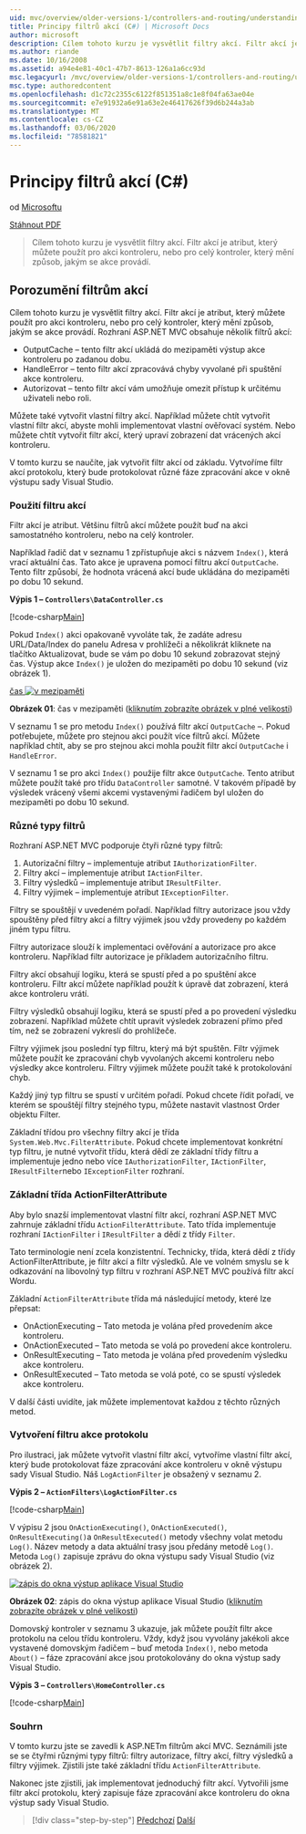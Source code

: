 ```yaml
---
uid: mvc/overview/older-versions-1/controllers-and-routing/understanding-action-filters-cs
title: Principy filtrů akcí (C#) | Microsoft Docs
author: microsoft
description: Cílem tohoto kurzu je vysvětlit filtry akcí. Filtr akcí je atribut, který můžete použít pro akci kontroleru, nebo pro celý kontroler...
ms.author: riande
ms.date: 10/16/2008
ms.assetid: a94e4e81-40c1-47b7-8613-126a1a6cc93d
msc.legacyurl: /mvc/overview/older-versions-1/controllers-and-routing/understanding-action-filters-cs
msc.type: authoredcontent
ms.openlocfilehash: d1c72c2355c6122f851351a8c1e8f04fa63ae04e
ms.sourcegitcommit: e7e91932a6e91a63e2e46417626f39d6b244a3ab
ms.translationtype: MT
ms.contentlocale: cs-CZ
ms.lasthandoff: 03/06/2020
ms.locfileid: "78581821"
---
```

# <a name="understanding-action-filters-c"></a>Principy filtrů akcí (C#)

od [Microsoftu](https://github.com/microsoft)

[Stáhnout PDF](https://download.microsoft.com/download/e/f/3/ef3f2ff6-7424-48f7-bdaa-180ef64c3490/ASPNET_MVC_Tutorial_14_CS.pdf)

> Cílem tohoto kurzu je vysvětlit filtry akcí. Filtr akcí je atribut, který můžete použít pro akci kontroleru, nebo pro celý kontroler, který mění způsob, jakým se akce provádí.

## <a name="understanding-action-filters"></a>Porozumění filtrům akcí

Cílem tohoto kurzu je vysvětlit filtry akcí. Filtr akcí je atribut, který můžete použít pro akci kontroleru, nebo pro celý kontroler, který mění způsob, jakým se akce provádí. Rozhraní ASP.NET MVC obsahuje několik filtrů akcí:

- OutputCache – tento filtr akcí ukládá do mezipaměti výstup akce kontroleru po zadanou dobu.
- HandleError – tento filtr akcí zpracovává chyby vyvolané při spuštění akce kontroleru.
- Autorizovat – tento filtr akcí vám umožňuje omezit přístup k určitému uživateli nebo roli.

Můžete také vytvořit vlastní filtry akcí. Například můžete chtít vytvořit vlastní filtr akcí, abyste mohli implementovat vlastní ověřovací systém. Nebo můžete chtít vytvořit filtr akcí, který upraví zobrazení dat vrácených akcí kontroleru.

V tomto kurzu se naučíte, jak vytvořit filtr akcí od základu. Vytvoříme filtr akcí protokolu, který bude protokolovat různé fáze zpracování akce v okně výstupu sady Visual Studio.

### <a name="using-an-action-filter"></a>Použití filtru akcí

Filtr akcí je atribut. Většinu filtrů akcí můžete použít buď na akci samostatného kontroleru, nebo na celý kontroler.

Například řadič dat v seznamu 1 zpřístupňuje akci s názvem `Index()`, která vrací aktuální čas. Tato akce je upravena pomocí filtru akcí `OutputCache`. Tento filtr způsobí, že hodnota vrácená akcí bude ukládána do mezipaměti po dobu 10 sekund.

**Výpis 1 – `Controllers\DataController.cs`**

[!code-csharp[Main](understanding-action-filters-cs/samples/sample1.cs)]

Pokud `Index()` akci opakovaně vyvoláte tak, že zadáte adresu URL/Data/Index do panelu Adresa v prohlížeči a několikrát kliknete na tlačítko Aktualizovat, bude se vám po dobu 10 sekund zobrazovat stejný čas. Výstup akce `Index()` je uložen do mezipaměti po dobu 10 sekund (viz obrázek 1).

[čas ![v mezipaměti](understanding-action-filters-cs/_static/image2.png)](understanding-action-filters-cs/_static/image1.png)

**Obrázek 01**: čas v mezipaměti ([kliknutím zobrazíte obrázek v plné velikosti](understanding-action-filters-cs/_static/image3.png))

V seznamu 1 se pro metodu `Index()` používá filtr akcí `OutputCache` –. Pokud potřebujete, můžete pro stejnou akci použít více filtrů akcí. Můžete například chtít, aby se pro stejnou akci mohla použít filtr akcí `OutputCache` i `HandleError`.

V seznamu 1 se pro akci `Index()` použije filtr akce `OutputCache`. Tento atribut můžete použít také pro třídu `DataController` samotné. V takovém případě by výsledek vrácený všemi akcemi vystavenými řadičem byl uložen do mezipaměti po dobu 10 sekund.

### <a name="the-different-types-of-filters"></a>Různé typy filtrů

Rozhraní ASP.NET MVC podporuje čtyři různé typy filtrů:

1. Autorizační filtry – implementuje atribut `IAuthorizationFilter`.
2. Filtry akcí – implementuje atribut `IActionFilter`.
3. Filtry výsledků – implementuje atribut `IResultFilter`.
4. Filtry výjimek – implementuje atribut `IExceptionFilter`.

Filtry se spouštějí v uvedeném pořadí. Například filtry autorizace jsou vždy spouštěny před filtry akcí a filtry výjimek jsou vždy provedeny po každém jiném typu filtru.

Filtry autorizace slouží k implementaci ověřování a autorizace pro akce kontroleru. Například filtr autorizace je příkladem autorizačního filtru.

Filtry akcí obsahují logiku, která se spustí před a po spuštění akce kontroleru. Filtr akcí můžete například použít k úpravě dat zobrazení, která akce kontroleru vrátí.

Filtry výsledků obsahují logiku, která se spustí před a po provedení výsledku zobrazení. Například můžete chtít upravit výsledek zobrazení přímo před tím, než se zobrazení vykreslí do prohlížeče.

Filtry výjimek jsou poslední typ filtru, který má být spuštěn. Filtr výjimek můžete použít ke zpracování chyb vyvolaných akcemi kontroleru nebo výsledky akce kontroleru. Filtry výjimek můžete použít také k protokolování chyb.

Každý jiný typ filtru se spustí v určitém pořadí. Pokud chcete řídit pořadí, ve kterém se spouštějí filtry stejného typu, můžete nastavit vlastnost Order objektu Filter.

Základní třídou pro všechny filtry akcí je třída `System.Web.Mvc.FilterAttribute`. Pokud chcete implementovat konkrétní typ filtru, je nutné vytvořit třídu, která dědí ze základní třídy filtru a implementuje jedno nebo více `IAuthorizationFilter`, `IActionFilter`, `IResultFilter`nebo `IExceptionFilter` rozhraní.

### <a name="the-base-actionfilterattribute-class"></a>Základní třída ActionFilterAttribute

Aby bylo snazší implementovat vlastní filtr akcí, rozhraní ASP.NET MVC zahrnuje základní třídu `ActionFilterAttribute`. Tato třída implementuje rozhraní `IActionFilter` i `IResultFilter` a dědí z třídy `Filter`.

Tato terminologie není zcela konzistentní. Technicky, třída, která dědí z třídy ActionFilterAttribute, je filtr akcí a filtr výsledků. Ale ve volném smyslu se k odkazování na libovolný typ filtru v rozhraní ASP.NET MVC používá filtr akcí Wordu.

Základní `ActionFilterAttribute` třída má následující metody, které lze přepsat:

- OnActionExecuting – Tato metoda je volána před provedením akce kontroleru.
- OnActionExecuted – Tato metoda se volá po provedení akce kontroleru.
- OnResultExecuting – Tato metoda je volána před provedením výsledku akce kontroleru.
- OnResultExecuted – Tato metoda se volá poté, co se spustí výsledek akce kontroleru.

V další části uvidíte, jak můžete implementovat každou z těchto různých metod.

### <a name="creating-a-log-action-filter"></a>Vytvoření filtru akce protokolu

Pro ilustraci, jak můžete vytvořit vlastní filtr akcí, vytvoříme vlastní filtr akcí, který bude protokolovat fáze zpracování akce kontroleru v okně výstupu sady Visual Studio. Náš `LogActionFilter` je obsažený v seznamu 2.

**Výpis 2 – `ActionFilters\LogActionFilter.cs`**

[!code-csharp[Main](understanding-action-filters-cs/samples/sample2.cs)]

V výpisu 2 jsou `OnActionExecuting()`, `OnActionExecuted()`, `OnResultExecuting()`a `OnResultExecuted()` metody všechny volat metodu `Log()`. Název metody a data aktuální trasy jsou předány metodě `Log()`. Metoda `Log()` zapisuje zprávu do okna výstupu sady Visual Studio (viz obrázek 2).

[![zápis do okna výstup aplikace Visual Studio](understanding-action-filters-cs/_static/image5.png)](understanding-action-filters-cs/_static/image4.png)

**Obrázek 02**: zápis do okna výstup aplikace Visual Studio ([kliknutím zobrazíte obrázek v plné velikosti](understanding-action-filters-cs/_static/image6.png))

Domovský kontroler v seznamu 3 ukazuje, jak můžete použít filtr akce protokolu na celou třídu kontroleru. Vždy, když jsou vyvolány jakékoli akce vystavené domovským řadičem – buď metoda `Index()`, nebo metoda `About()` – fáze zpracování akce jsou protokolovány do okna výstup sady Visual Studio.

**Výpis 3 – `Controllers\HomeController.cs`**

[!code-csharp[Main](understanding-action-filters-cs/samples/sample3.cs)]

### <a name="summary"></a>Souhrn

V tomto kurzu jste se zavedli k ASP.NETm filtrům akcí MVC. Seznámili jste se se čtyřmi různými typy filtrů: filtry autorizace, filtry akcí, filtry výsledků a filtry výjimek. Zjistili jste také základní třídu `ActionFilterAttribute`.

Nakonec jste zjistili, jak implementovat jednoduchý filtr akcí. Vytvořili jsme filtr akcí protokolu, který zapisuje fáze zpracování akce kontroleru do okna výstup sady Visual Studio.

> [!div class="step-by-step"]
> [Předchozí](asp-net-mvc-routing-overview-cs.md)
> [Další](improving-performance-with-output-caching-cs.md)
